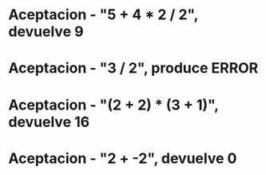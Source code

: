# Aceptacion - "5 + 4 * 2 / 2", devuelve 9
# Aceptacion - "3 / 2", produce ERROR
# Aceptacion - "(2 + 2) * (3 + 1)", devuelve 16
# Aceptacion - "2 + -2", devuelve 0